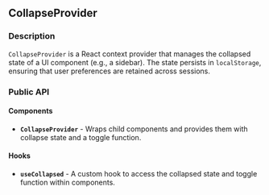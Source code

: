 ## CollapseProvider

### Description

`CollapseProvider` is a React context provider that manages the collapsed state of a UI component (e.g., a sidebar). The state persists in `localStorage`, ensuring that user preferences are retained across sessions.

### Public API

#### Components

-   **`CollapseProvider`** - Wraps child components and provides them with collapse state and a toggle function.

#### Hooks

-   **`useCollapsed`** - A custom hook to access the collapsed state and toggle function within components.
